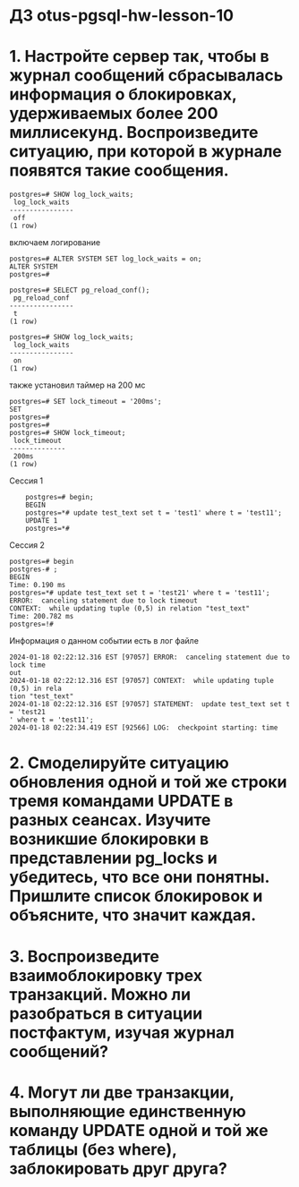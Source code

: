 # ДЗ otus-pgsql-hw-lesson-10

# 1. Настройте сервер так, чтобы в журнал сообщений сбрасывалась информация о блокировках, удерживаемых более 200 миллисекунд. Воспроизведите ситуацию, при которой в журнале появятся такие сообщения.

    
    postgres=# SHOW log_lock_waits;
     log_lock_waits
    ----------------
     off
    (1 row)

включаем логирование


    postgres=# ALTER SYSTEM SET log_lock_waits = on;
    ALTER SYSTEM
    postgres=#
    
    postgres=# SELECT pg_reload_conf();
     pg_reload_conf
    ----------------
     t
    (1 row)
    
    postgres=# SHOW log_lock_waits;
     log_lock_waits
    ----------------
     on
    (1 row)

также установил таймер на 200 мс

    postgres=# SET lock_timeout = '200ms';
    SET
    postgres=#
    postgres=#
    postgres=# SHOW lock_timeout;
     lock_timeout
    --------------
     200ms
    (1 row)


Сессия 1

        postgres=# begin;
        BEGIN
        postgres=*# update test_text set t = 'test1' where t = 'test11';
        UPDATE 1
        postgres=*# 

Сессия 2

    postgres=# begin
    postgres-# ;
    BEGIN
    Time: 0.190 ms
    postgres=*# update test_text set t = 'test21' where t = 'test11';
    ERROR:  canceling statement due to lock timeout
    CONTEXT:  while updating tuple (0,5) in relation "test_text"
    Time: 200.782 ms
    postgres=!#


Информация о данном событии есть в лог файле

    2024-01-18 02:22:12.316 EST [97057] ERROR:  canceling statement due to lock time                                                                                                                                                             out
    2024-01-18 02:22:12.316 EST [97057] CONTEXT:  while updating tuple (0,5) in rela                                                                                                                                                             tion "test_text"
    2024-01-18 02:22:12.316 EST [97057] STATEMENT:  update test_text set t = 'test21                                                                                                                                                             ' where t = 'test11';
    2024-01-18 02:22:34.419 EST [92566] LOG:  checkpoint starting: time



# 2. Смоделируйте ситуацию обновления одной и той же строки тремя командами UPDATE в разных сеансах. Изучите возникшие блокировки в представлении pg_locks и убедитесь, что все они понятны. Пришлите список блокировок и объясните, что значит каждая.


# 3. Воспроизведите взаимоблокировку трех транзакций. Можно ли разобраться в ситуации постфактум, изучая журнал сообщений?


# 4. Могут ли две транзакции, выполняющие единственную команду UPDATE одной и той же таблицы (без where), заблокировать друг друга?
